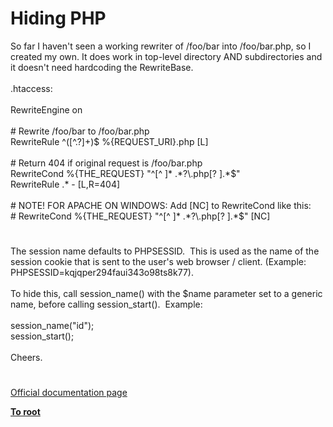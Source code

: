 # Hiding PHP




<div class="phpcode"><span class="html">
So far I haven&apos;t seen a working rewriter of /foo/bar into /foo/bar.php, so I created my own. It does work in top-level directory AND subdirectories and it doesn&apos;t need hardcoding the RewriteBase.<br><br>.htaccess:<br><br>RewriteEngine on<br><br># Rewrite /foo/bar to /foo/bar.php<br>RewriteRule ^([^.?]+)$ %{REQUEST_URI}.php [L]<br><br># Return 404 if original request is /foo/bar.php<br>RewriteCond %{THE_REQUEST} &quot;^[^ ]* .*?\.php[? ].*$&quot;<br>RewriteRule .* - [L,R=404]<br><br># NOTE! FOR APACHE ON WINDOWS: Add [NC] to RewriteCond like this:<br># RewriteCond %{THE_REQUEST} &quot;^[^ ]* .*?\.php[? ].*$&quot; [NC]</span>
</div>
  

#


<div class="phpcode"><span class="html">
The session name defaults to PHPSESSID.&#xA0; This is used as the name of the session cookie that is sent to the user&apos;s web browser / client. (Example: PHPSESSID=kqjqper294faui343o98ts8k77).<br><br>To hide this, call session_name() with the $name parameter set to a generic name, before calling session_start().&#xA0; Example:<br><br>session_name(&quot;id&quot;);<br>session_start();<br><br>Cheers.</span>
</div>
  

#

[Official documentation page](https://www.php.net/manual/en/security.hiding.php)

**[To root](/)**